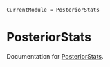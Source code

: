 ```@meta
CurrentModule = PosteriorStats
```

# PosteriorStats

Documentation for [PosteriorStats](https://github.com/arviz-devs/PosteriorStats.jl).
